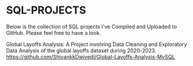# SQL-PROJECTS
Below is the collection of SQL projects I've Compiled and Uploaded to GitHub. Please feel free to have a look.

Global Layoffs Analysis: A Project involving Data Cleaning and Exploratory Data Analysis of the global layoffs dataset during 2020-2023.
https://github.com/ShivankkDwivedi/Global-Layoffs-Analysis-MySQL 
